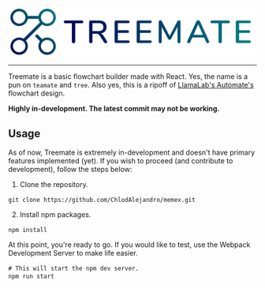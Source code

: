 ![Treemate banner](https://raw.githubusercontent.com/ChlodAlejandro/treemate/master/.github/RESOURCES/treemate-banner.png)

----
Treemate is a basic flowchart builder made with React. Yes, the name is a pun on `teamate` and `tree`. Also yes, this is a ripoff of [LlamaLab's Automate's](https://llamalab.com/automate) flowchart design.

**Highly in-development. The latest commit may not be working.**

## Usage
As of now, Treemate is extremely in-development and doesn't have primary features implemented (yet). If you wish to proceed (and contribute to development), follow the steps below:

1. Clone the repository.
```shell
git clone https://github.com/ChlodAlejandro/memex.git
```
2. Install npm packages.
```shell
npm install
```
At this point, you're ready to go. If you would like to test, use the Webpack Development Server to make life easier.
```shell
# This will start the npm dev server.
npm run start
```
